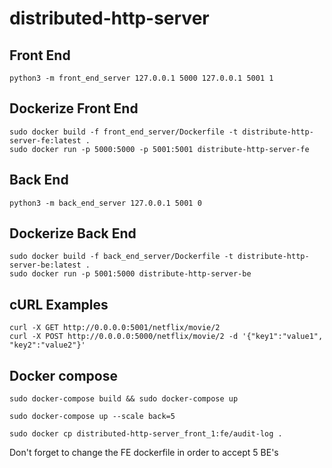 # distributed-http-server

## Front End
```
python3 -m front_end_server 127.0.0.1 5000 127.0.0.1 5001 1
```

## Dockerize Front End
```
sudo docker build -f front_end_server/Dockerfile -t distribute-http-server-fe:latest .
sudo docker run -p 5000:5000 -p 5001:5001 distribute-http-server-fe
```

## Back End
```
python3 -m back_end_server 127.0.0.1 5001 0
```

## Dockerize Back End
```
sudo docker build -f back_end_server/Dockerfile -t distribute-http-server-be:latest .
sudo docker run -p 5001:5000 distribute-http-server-be
```

## cURL Examples
```
curl -X GET http://0.0.0.0:5001/netflix/movie/2
curl -X POST http://0.0.0.0:5000/netflix/movie/2 -d '{"key1":"value1", "key2":"value2"}'
```

## Docker compose
```
sudo docker-compose build && sudo docker-compose up

sudo docker-compose up --scale back=5

sudo docker cp distributed-http-server_front_1:fe/audit-log .
```
Don't forget to change the FE dockerfile in order to accept 5 BE's